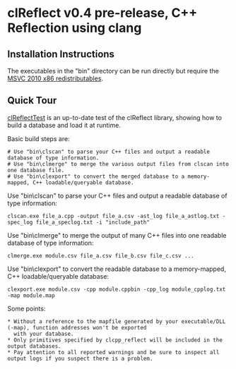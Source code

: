 
clReflect v0.4 pre-release, C++ Reflection using clang
======================================================

Installation Instructions
-------------------------

The executables in the "bin" directory can be run directly but require the [MSVC 2010 x86 redistributables](http://www.microsoft.com/en-us/download/details.aspx?id=5555).


Quick Tour
----------

[clReflectTest](https://bitbucket.org/dwilliamson/clreflect/src/tip/src/clReflectTest) is an up-to-date test of the clReflect library, showing how to build a database and load it at runtime.

Basic build steps are:

	# Use "bin\clscan" to parse your C++ files and output a readable database of type information.
	# Use "bin\clmerge" to merge the various output files from clscan into one database file.
	# Use "bin\clexport" to convert the merged database to a memory-mapped, C++ loadable/queryable database.

Use "bin\clscan" to parse your C++ files and output a readable database of type information:

	clscan.exe file_a.cpp -output file_a.csv -ast_log file_a_astlog.txt -spec_log file_a_speclog.txt -i "include_path"

Use "bin\clmerge" to merge the output of many C++ files into one readable database of type information:

	clmerge.exe module.csv file_a.csv file_b.csv file_c.csv ...

Use "bin\clexport" to convert the readable database to a memory-mapped, C++ loadable/queryable database:

	clexport.exe module.csv -cpp module.cppbin -cpp_log module_cpplog.txt -map module.map

Some points:

	* Without a reference to the mapfile generated by your executable/DLL (-map), function addresses won't be exported
	  with your database.
	* Only primitives specified by clcpp_reflect will be included in the output databases.
	* Pay attention to all reported warnings and be sure to inspect all output logs if you suspect there is a problem.
